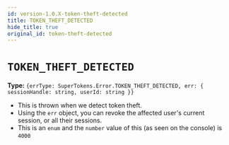 ```yaml
---
id: version-1.0.X-token-theft-detected
title: TOKEN_THEFT_DETECTED
hide_title: true
original_id: token-theft-detected
---
```


# ```TOKEN_THEFT_DETECTED```

**Type:** `{errType: SuperTokens.Error.TOKEN_THEFT_DETECTED, err: { sessionHandle: string, userId: string }}`
- This is thrown when we detect token theft.
- Using the `err` object, you can revoke the affected user's current session, or all their sessions.
- This is an ```enum``` and the ```number``` value of this (as seen on the console) is ```4000``` 